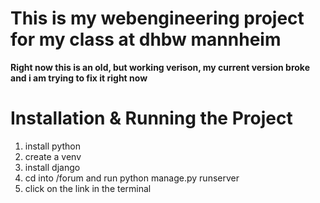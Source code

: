 # This is my webengineering project for my class at dhbw mannheim
**Right now this is an old, but working verison, my current version broke and i am trying to fix it right now**

# Installation & Running the Project
1. install python
2. create a venv
3. install django
4. cd into /forum and run python manage.py runserver
5. click on the link in the terminal

